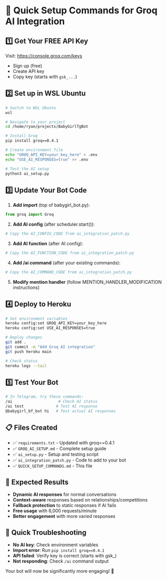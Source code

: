 # 🚀 Quick Setup Commands for Groq AI Integration

## 1️⃣ Get Your FREE API Key
Visit: https://console.groq.com/keys
- Sign up (free)
- Create API key
- Copy key (starts with `gsk_...`)

## 2️⃣ Set up in WSL Ubuntu
```bash
# Switch to WSL Ubuntu
wsl

# Navigate to your project
cd /home/ryan/projects/BabyGirlTgBot

# Install Groq
pip install groq==0.4.1

# Create environment file
echo "GROQ_API_KEY=your_key_here" > .env
echo "USE_AI_RESPONSES=true" >> .env

# Test the AI setup
python3 ai_setup.py
```

## 3️⃣ Update Your Bot Code
1. **Add import** (top of babygirl_bot.py):
```python
from groq import Groq
```

2. **Add AI config** (after scheduler.start()):
```python
# Copy the AI_CONFIG_CODE from ai_integration_patch.py
```

3. **Add AI function** (after AI config):
```python
# Copy the AI_FUNCTION_CODE from ai_integration_patch.py
```

4. **Add /ai command** (after your existing commands):
```python
# Copy the AI_COMMAND_CODE from ai_integration_patch.py
```

5. **Modify mention handler** (follow MENTION_HANDLER_MODIFICATION instructions)

## 4️⃣ Deploy to Heroku
```bash
# Set environment variables
heroku config:set GROQ_API_KEY=your_key_here
heroku config:set USE_AI_RESPONSES=true

# Deploy changes
git add .
git commit -m "Add Groq AI integration"
git push heroku main

# Check status
heroku logs --tail
```

## 5️⃣ Test Your Bot
```bash
# In Telegram, try these commands:
/ai                    # Check AI status
/ai test              # Test AI response
@babygirl_bf_bot hi   # Test actual AI responses
```

## 📋 Files Created
- ✅ `requirements.txt` - Updated with groq==0.4.1
- ✅ `GROQ_AI_SETUP.md` - Complete setup guide
- ✅ `ai_setup.py` - Setup and testing script
- ✅ `ai_integration_patch.py` - Code to add to your bot
- ✅ `QUICK_SETUP_COMMANDS.md` - This file

## 🎯 Expected Results
- **Dynamic AI responses** for normal conversations
- **Context-aware** responses based on relationships/competitions
- **Fallback protection** to static responses if AI fails
- **Free usage** with 6,000 requests/minute
- **Better engagement** with more varied responses

## 🔧 Quick Troubleshooting
- **No AI key**: Check environment variables
- **Import error**: Run `pip install groq==0.4.1`
- **API failed**: Verify key is correct (starts with gsk_)
- **Not responding**: Check `/ai` command output

Your bot will now be significantly more engaging! 🎉 